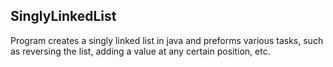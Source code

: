 ## SinglyLinkedList

Program creates a singly linked list in java and preforms various tasks, such as reversing the list, adding a value at any certain position, etc. 
